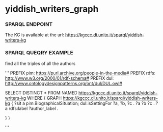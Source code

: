 # yiddish_writers_graph


### SPARQL ENDPOINT
The KG is available at the url: https://kgccc.di.unito.it/sparql/yiddish-writers-kg

### SPARQL QUEQRY EXAMPLE


find all the triples of all the authors

'''
PREFIX pim: <https://purl.archive.org/people-in-the-media#>
PREFIX rdfs: <http://www.w3.org/2000/01/rdf-schema#>
PREFIX dul: <http://www.ontologydesignpatterns.org/ont/dul/DUL.owl#>

SELECT DISTINCT *
FROM NAMED <https://kgccc.di.unito.it/sparql/yiddish-writers-kg>
WHERE { GRAPH <https://kgccc.di.unito.it/sparql/yiddish-writers-kg> {
?sit a pim:BiographicalSituation; dul:isSettingFor ?a, ?b, ?c .
?a ?b ?c .
?a rdfs:label ?author_label .

} 
}

'''